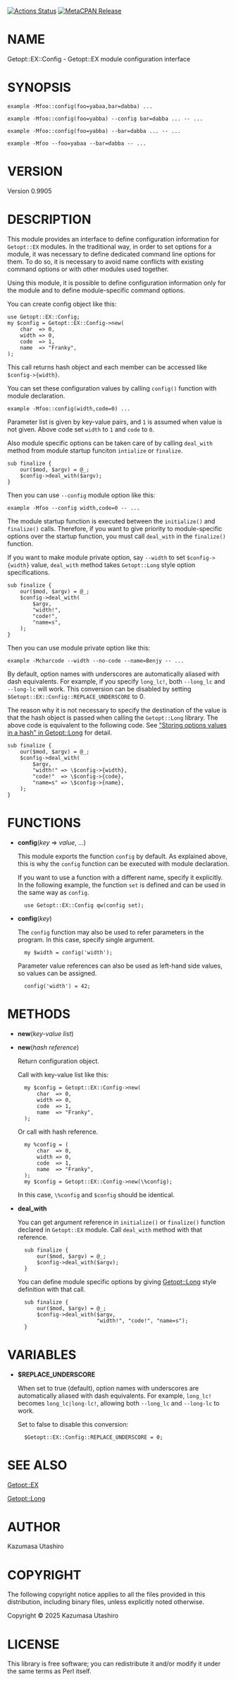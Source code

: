 [![Actions Status](https://github.com/kaz-utashiro/Getopt-EX-Config/workflows/test/badge.svg)](https://github.com/kaz-utashiro/Getopt-EX-Config/actions) [![MetaCPAN Release](https://badge.fury.io/pl/Getopt-EX-Config.svg)](https://metacpan.org/release/Getopt-EX-Config)
# NAME

Getopt::EX::Config - Getopt::EX module configuration interface

# SYNOPSIS

    example -Mfoo::config(foo=yabaa,bar=dabba) ...

    example -Mfoo::config(foo=yabba) --config bar=dabba ... -- ...

    example -Mfoo::config(foo=yabba) --bar=dabba ... -- ...

    example -Mfoo --foo=yabaa --bar=dabba -- ...

# VERSION

Version 0.9905

# DESCRIPTION

This module provides an interface to define configuration information
for `Getopt::EX` modules.  In the traditional way, in order to set
options for a module, it was necessary to define dedicated command
line options for them.  To do so, it is necessary to avoid name
conflicts with existing command options or with other modules used
together.

Using this module, it is possible to define configuration information
only for the module and to define module-specific command options.

You can create config object like this:

    use Getopt::EX::Config;
    my $config = Getopt::EX::Config->new(
        char  => 0,
        width => 0,
        code  => 1,
        name  => "Franky",
    );

This call returns hash object and each member can be accessed like
`$config->{width}`.

You can set these configuration values by calling `config()` function
with module declaration.

    example -Mfoo::config(width,code=0) ...

Parameter list is given by key-value pairs, and `1` is assumed when
value is not given.  Above code set `width` to `1` and `code` to
`0`.

Also module specific options can be taken care of by calling
`deal_with` method from module startup funciton `intialize` or
`finalize`.

    sub finalize {
        our($mod, $argv) = @_;
        $config->deal_with($argv);
    }

Then you can use `--config` module option like this:

    example -Mfoo --config width,code=0 -- ...

The module startup function is executed between the `initialize()`
and `finalize()` calls.  Therefore, if you want to give priority to
module-specific options over the startup function, you must call
`deal_with` in the `finalize()` function.

If you want to make module private option, say `--width` to set `$config->{width}` value, `deal_with` method takes `Getopt::Long`
style option specifications.

    sub finalize {
        our($mod, $argv) = @_;
        $config->deal_with(
            $argv,
            "width!",
            "code!",
            "name=s",
        );
    }

Then you can use module private option like this:

    example -Mcharcode --width --no-code --name=Benjy -- ...

By default, option names with underscores are automatically aliased with
dash equivalents. For example, if you specify `long_lc!`, both `--long_lc`
and `--long-lc` will work. This conversion can be disabled by setting
`$Getopt::EX::Config::REPLACE_UNDERSCORE` to 0.

The reason why it is not necessary to specify the destination of the
value is that the hash object is passed when calling the
`Getopt::Long` library.  The above code is equivalent to the
following code.  See ["Storing options values in a hash" in Getopt::Long](https://metacpan.org/pod/Getopt%3A%3ALong#Storing-options-values-in-a-hash)
for detail.

    sub finalize {
        our($mod, $argv) = @_;
        $config->deal_with(
            $argv,
            "width!" => \$config->{width},
            "code!"  => \$config->{code},
            "name=s" => \$config->{name},
        );
    }

# FUNCTIONS

- **config**(_key_ => _value_, ...)

    This module exports the function `config` by default.  As explained
    above, this is why the `config` function can be executed with module
    declaration.

    If you want to use a function with a different name, specify it
    explicitly.  In the following example, the function `set` is defined
    and can be used in the same way as `config`.

        use Getopt::EX::Config qw(config set);

- **config**(_key_)

    The `config` function may also be used to refer parameters in the
    program.  In this case, specify single argument.

        my $width = config('width');

    Parameter value references can also be used as left-hand side values,
    so values can be assigned.

        config('width') = 42;

# METHODS

- **new**(_key-value list_)
- **new**(_hash reference_)

    Return configuration object.

    Call with key-value list like this:

        my $config = Getopt::EX::Config->new(
            char  => 0,
            width => 0,
            code  => 1,
            name  => "Franky",
        );

    Or call with hash reference.

        my %config = (
            char  => 0,
            width => 0,
            code  => 1,
            name  => "Franky",
        );
        my $config = Getopt::EX::Config->new(\%config);

    In this case, `\%config` and `$config` should be identical.

- **deal\_with**

    You can get argument reference in `initialize()` or `finalize()`
    function declared in `Getopt::EX` module.  Call `deal_with` method
    with that reference.

        sub finalize {
            our($mod, $argv) = @_;
            $config->deal_with($argv);
        }

    You can define module specific options by giving [Getopt::Long](https://metacpan.org/pod/Getopt%3A%3ALong) style
    definition with that call.

        sub finalize {
            our($mod, $argv) = @_;
            $config->deal_with($argv,
                               "width!", "code!", "name=s");
        }

# VARIABLES

- **$REPLACE\_UNDERSCORE**

    When set to true (default), option names with underscores are automatically
    aliased with dash equivalents. For example, `long_lc!` becomes 
    `long_lc|long-lc!`, allowing both `--long_lc` and `--long-lc` to work.

    Set to false to disable this conversion:

        $Getopt::EX::Config::REPLACE_UNDERSCORE = 0;

# SEE ALSO

[Getopt::EX](https://metacpan.org/pod/Getopt%3A%3AEX)

[Getopt::Long](https://metacpan.org/pod/Getopt%3A%3ALong)

# AUTHOR

Kazumasa Utashiro

# COPYRIGHT

The following copyright notice applies to all the files provided in
this distribution, including binary files, unless explicitly noted
otherwise.

Copyright ©︎ 2025 Kazumasa Utashiro

# LICENSE

This library is free software; you can redistribute it and/or modify
it under the same terms as Perl itself.
